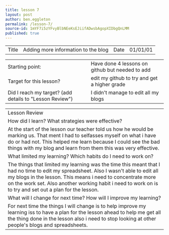 ```yaml
---
title: lesson 7
layout: post
author: ben.eggleton
permalink: /lesson-7/
source-id: 1mYF7i5zYFvyBlbNEeKsEJiifADwsbAgopXIDbgQnLMM
published: true
---
```

<table>
  <tr>
    <td>Title</td>
    <td>Adding more information to the blog</td>
    <td>Date</td>
    <td>01/01/01</td>
  </tr>
</table>


<table>
  <tr>
    <td>Starting point:</td>
    <td>Have done 4 lessons on github but needed to add </td>
  </tr>
  <tr>
    <td>Target for this lesson?</td>
    <td>edit my github to try and get a higher grade</td>
  </tr>
  <tr>
    <td>Did I reach my target? 
(add details to "Lesson Review")</td>
    <td>I didn't manage to edit all my blogs </td>
  </tr>
</table>


<table>
  <tr>
    <td>Lesson Review</td>
  </tr>
  <tr>
    <td>How did I learn? What strategies were effective? </td>
  </tr>
  <tr>
    <td>At the start of the lesson our teacher told us how he would be marking us. That ment I had to selfasses myself on what i have do or had not. This helped me learn because I could see the bad things with my blog and learn from them this was very effective. </td>
  </tr>
  <tr>
    <td>What limited my learning? Which habits do I need to work on? </td>
  </tr>
  <tr>
    <td>The things that limited my learning was the time this meant that I had no time to edit my spreadsheet. Also I wasn't able to edit all my blogs in the lesson. This means i need to concentrate more on the work set. Also another working habit i need to work on is to try and set out a plan for the lesson.</td>
  </tr>
  <tr>
    <td>What will I change for next time? How will I improve my learning?</td>
  </tr>
  <tr>
    <td>For next time the things I will change is to help improve my learning iss to have a plan for the lesson ahead to help me get all the thing done in the lesson also i need to stop looking at other people's blogs and spreadsheets.</td>
  </tr>
</table>


